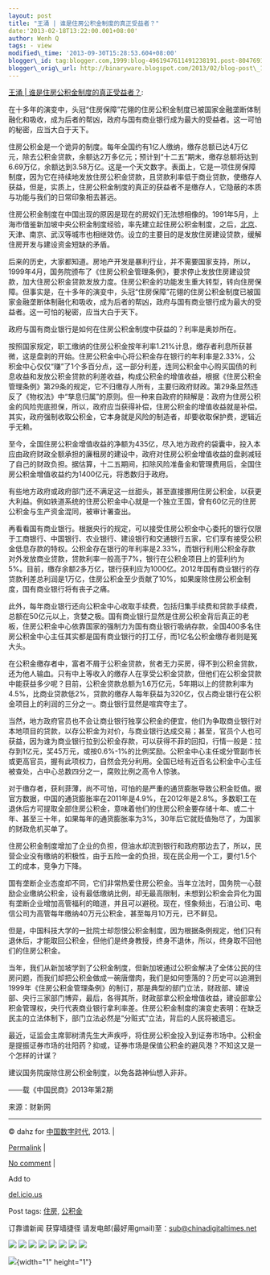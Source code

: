 ```yaml
--- 
layout: post 
title: "王涌 | 谁是住房公积金制度的真正受益者？" 
date:'2013-02-18T13:22:00.001+08:00' 
author: Wenh Q
tags: - view
modified\_time: '2013-09-30T15:28:53.604+08:00' 
blogger\_id: tag:blogger.com,1999:blog-4961947611491238191.post-8047691148775421357
blogger\_orig\_url: http://binaryware.blogspot.com/2013/02/blog-post\_17.html
--- 
```

[王涌 |
谁是住房公积金制度的真正受益者？](http://feedproxy.google.com/~r/chinagfwblog/~3/Nvj6xWoGJik/):

在十多年的演变中，头冠“住房保障”花翎的住房公积金制度已被国家金融垄断体制融化和吸收，成为后者的帮凶，政府与国有商业银行成为最大的受益者。这一可怕的秘密，应当大白于天下。

住房公积金是一个诡异的制度。每年全国约有1亿人缴纳，缴存总额已达4万亿元，除去公积金贷款，余额达2万多亿元；预计到“十二五”期末，缴存总额将达到6.69万亿，余额达到3.58万亿。这是一个天文数字。表面上，它是一项住房保障制度，因为它在持续地发放住房公积金贷款，且贷款利率低于商业贷款，使缴存人获益，但是，实质上，住房公积金制度的真正的获益者不是缴存人，它隐蔽的本质与功能与我们的日常印象相去甚远。

住房公积金制度在中国出现的原因是现在的房奴们无法想相像的。1991年5月，上海市借鉴新加坡中央公积金制度经验，率先建立起住房公积金制度，之后，[北京](https://meilizhongguo.biz/chinese/tag/%e5%8c%97%e4%ba%ac/?category=18271 "标签 北京 下的日志")、天津、南京、武汉等城市也相继效仿。设立的主要目的是发放住房建设贷款，缓解住房开发与建设资金短缺的矛盾。

后来的历史，大家都知道。房地产开发是暴利行业，并不需要国家支持，所以，1999年4月，国务院颁布了《住房公积金管理条例》，要求停止发放住房建设贷款，加大住房公积金贷款发放力度。住房公积金的功能发生重大转型，转向住房保障。但事实是，在十多年的演变中，头冠“住房保障”花翎的住房公积金制度已被国家金融垄断体制融化和吸收，成为后者的帮凶，政府与国有商业银行成为最大的受益者。这一可怕的秘密，应当大白于天下。

政府与国有商业银行是如何在住房公积金制度中获益的？利率是奥妙所在。

按照国家规定，职工缴纳的住房公积金按年利率1.21%计息，缴存者利息所获甚微，这是盘剥的开始。住房公积金中心将公积金存在银行的年利率是2.33%，公积金中心仅仅“赚”了1个多百分点，这一部分利差，连同公积金中心购买国债的利息收益和发放公积金贷款的利差收益，构成公积金的增值收益，根据《住房公积金管理条例》第29条的规定，它不归缴存人所有，主要归政府财政。第29条显然违反了《物权法》中“孳息归属”的原则。但一种来自政府的辩解是：政府为住房公积金的风险兜底担保，所以，政府应当获得补偿，住房公积金的增值收益就是补偿。其实，政府强制收取公积金，它本身就是风险的制造者，却要收取保护费，逻辑近乎无赖。

至今，全国住房公积金增值收益的净额为435亿，尽入地方政府的袋囊中，投入本应由政府财政全额承担的廉租房的建设中，政府对住房公积金增值收益的盘剥减轻了自己的财政负担。据估算，十二五期间，扣除风险准备金和管理费用后，全国住房公积金增值收益约为1400亿元，将悉数归于政府。

有些地方政府或政府部门还不满足这一丝甜头，甚至直接挪用住房公积金，以获更大利益。例如铁道系统的住房公积金中心就是一个独立王国，曾有60亿元的住房公积金与生产资金混同，被审计署查出。

再看看国有商业银行。根据央行的规定，可以接受住房公积金中心委托的银行仅限于工商银行、中国银行、农业银行、建设银行和交通银行五家，它们享有接受公积金低息存款的特权。公积金存在银行的年利率是2.33%，而银行利用公积金存款对外发放商业贷款，贷款利率一般高于7%，银行在公积金项目上的营利约为5%。目前，缴存余额2多万亿，银行获利应为1000亿。2012年国有商业银行的存贷款利差总利润是1万亿，住房公积金至少贡献了10%，如果废除住房公积金制度，国有商业银行将有丧子之痛。

此外，每年商业银行还向公积金中心收取手续费，包括归集手续费和贷款手续费，总额在50亿元以上，贪婪之极。国有商业银行显然是住房公积金背后真正的老板，住房公积金中心依靠国家的强制力为国有商业银行吸纳存款，全国400多名住房公积金中心主任其实都是国有商业银行的打工仔，而1亿名公积金缴存者则是冤大头。

在公积金缴存者中，富者不屑于公积金贷款，贫者无力买房，得不到公积金贷款，还为他人输血。只有中上等收入的缴存人在享受公积金贷款，但他们在公积金贷款中能获益多少呢？目前，公积金贷款总额为1.6万亿元，5年期以上的贷款利率为4.5%，比商业贷款低2%，贷款的缴存人每年获益为320亿，仅占商业银行在公积金项目上的利润的三分之一。商业银行显然是喧宾夺主了。

当然，地方政府官员也不会让商业银行独享公积金的便宜，他们为争取商业银行对本地项目的贷款，以存公积金为对价，与商业银行达成交易；甚至，官员个人也可获益，因为谁为商业银行拉到公积金存款，可以获得不菲的回扣，行情一般是：拉存到1亿元，奖45万元，或按0.6%-1%的比例奖励。公积金中心主任或分管副市长或更高官员，握有此项权力，自然会充分利用。全国已经有近百名公积金中心主任被查处，占中心总数四分之一，腐败比例之高令人惊骇。

对于缴存者，获利菲薄，尚不可怕，可怕的是严重的通货膨胀导致公积金贬值。据官方数据，中国的通货膨胀率在2011年是4.9%，在2012年是2.8%。多数职工在退休后方可提取全部住房公积金，意味着他们的住房公积金要存储十年、或二十年、甚至三十年，如果每年的通货膨胀率为3%，30年后它就贬值殆尽了，为国家的财政危机买单了。

住房公积金制度增加了企业的负担，但油水却流到银行和政府那边去了，所以，民营企业没有缴纳的积极性，由于五险一金的负担，现在民企用一个工，要付1.5个工的成本，竞争力下降。

国有垄断企业态度却不同，它们非常热爱住房公积金。当年立法时，国务院一心鼓励企业缴纳公积金，设有最低缴纳比例，却无最高限制，未想到公积金会异化为国有垄断企业增加高管福利的暗道，并且可以避税。现在，怪象频出，石油公司、电信公司为高管每年缴纳40万元公积金，甚至每月10万元，已不鲜见。

但是，中国科技大学的一批院士却怨恨公积金制度，因为根据条例规定，他们只有退休后，才能取回公积金，但他们是终身教授，终身不退休，所以，终身取不回他们的住房公积金。

当年，我们从新加坡学到了公积金制度，但新加坡通过公积金解决了全体公民的住房问题，而我们却把公积金做成一碗唐僧肉，我们是如何堕落的？历史可以追溯到1999年《住房公积金管理条例》的制订，那是典型的部门立法，财政部、建设部、央行三家部门博弈，最后，各得其所，财政部拿公积金增值收益，建设部拿公积金管理权，央行代表商业银行拿利率差。住房公积金制度的演变史表明：在缺乏民主的立法体制下，部门立法必然是“分赃式”立法，背后的人民将被遗忘。

最近，证监会主席郭树清先生大声疾呼，将住房公积金投入到证券市场中。公积金是提振证券市场的壮阳药？抑或，证券市场是保值公积金的避风港？不知这又是一个怎样的计谋？

建议国务院废除住房公积金制度，以免各路神仙想入非非。

——载《中国民商》2013年第2期

来源：财新网


------------------------------------------------------------------------

© dahz for [中国数字时代](https://meilizhongguo.biz/chinese), 2013. |

[Permalink](https://meilizhongguo.biz/chinese/2013/02/%e7%8e%8b%e6%b6%8c-%e8%b0%81%e6%98%af%e4%bd%8f%e6%88%bf%e5%85%ac%e7%a7%af%e9%87%91%e5%88%b6%e5%ba%a6%e7%9a%84%e7%9c%9f%e6%ad%a3%e5%8f%97%e7%9b%8a%e8%80%85%ef%bc%9f/)
|

[No
comment](https://meilizhongguo.biz/chinese/2013/02/%e7%8e%8b%e6%b6%8c-%e8%b0%81%e6%98%af%e4%bd%8f%e6%88%bf%e5%85%ac%e7%a7%af%e9%87%91%e5%88%b6%e5%ba%a6%e7%9a%84%e7%9c%9f%e6%ad%a3%e5%8f%97%e7%9b%8a%e8%80%85%ef%bc%9f/#comments)
|

Add to

[del.icio.us](http://del.icio.us/post?url=https://meilizhongguo.biz/chinese/2013/02/%e7%8e%8b%e6%b6%8c-%e8%b0%81%e6%98%af%e4%bd%8f%e6%88%bf%e5%85%ac%e7%a7%af%e9%87%91%e5%88%b6%e5%ba%a6%e7%9a%84%e7%9c%9f%e6%ad%a3%e5%8f%97%e7%9b%8a%e8%80%85%ef%bc%9f/&title=%E7%8E%8B%E6%B6%8C%20%7C%20%E8%B0%81%E6%98%AF%E4%BD%8F%E6%88%BF%E5%85%AC%E7%A7%AF%E9%87%91%E5%88%B6%E5%BA%A6%E7%9A%84%E7%9C%9F%E6%AD%A3%E5%8F%97%E7%9B%8A%E8%80%85%EF%BC%9F)





Post tags:
[住房](https://meilizhongguo.biz/chinese/tag/%e4%bd%8f%e6%88%bf/?category=18271),
[公积金](https://meilizhongguo.biz/chinese/tag/%e5%85%ac%e7%a7%af%e9%87%91/?category=18271)



订靠谱新闻 获穿墙捷径
请发电邮(最好用gmail)至：sub@chinadigitaltimes.net





<div>

[![](http://feeds.feedburner.com/~ff/chinagfwblog?d=yIl2AUoC8zA)](http://feeds.feedburner.com/~ff/chinagfwblog?a=Nvj6xWoGJik:X1TXme_95aY:yIl2AUoC8zA)
[![](http://feeds.feedburner.com/~ff/chinagfwblog?i=Nvj6xWoGJik:X1TXme_95aY:-BTjWOF_DHI)](http://feeds.feedburner.com/~ff/chinagfwblog?a=Nvj6xWoGJik:X1TXme_95aY:-BTjWOF_DHI)
[![](http://feeds.feedburner.com/~ff/chinagfwblog?i=Nvj6xWoGJik:X1TXme_95aY:F7zBnMyn0Lo)](http://feeds.feedburner.com/~ff/chinagfwblog?a=Nvj6xWoGJik:X1TXme_95aY:F7zBnMyn0Lo)
[![](http://feeds.feedburner.com/~ff/chinagfwblog?i=Nvj6xWoGJik:X1TXme_95aY:V_sGLiPBpWU)](http://feeds.feedburner.com/~ff/chinagfwblog?a=Nvj6xWoGJik:X1TXme_95aY:V_sGLiPBpWU)
[![](http://feeds.feedburner.com/~ff/chinagfwblog?d=qj6IDK7rITs)](http://feeds.feedburner.com/~ff/chinagfwblog?a=Nvj6xWoGJik:X1TXme_95aY:qj6IDK7rITs)
[![](http://feeds.feedburner.com/~ff/chinagfwblog?d=l6gmwiTKsz0)](http://feeds.feedburner.com/~ff/chinagfwblog?a=Nvj6xWoGJik:X1TXme_95aY:l6gmwiTKsz0)
[![](http://feeds.feedburner.com/~ff/chinagfwblog?i=Nvj6xWoGJik:X1TXme_95aY:gIN9vFwOqvQ)](http://feeds.feedburner.com/~ff/chinagfwblog?a=Nvj6xWoGJik:X1TXme_95aY:gIN9vFwOqvQ)
[![](http://feeds.feedburner.com/~ff/chinagfwblog?d=TzevzKxY174)](http://feeds.feedburner.com/~ff/chinagfwblog?a=Nvj6xWoGJik:X1TXme_95aY:TzevzKxY174)

</div>

![](http://feeds.feedburner.com/~r/chinagfwblog/~4/Nvj6xWoGJik){width="1"
height="1"}
